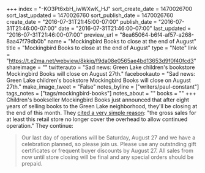 +++
index = "-KO3Pt6xbH_iwWXwK_HJ"
sort_create_date = 1470026700
sort_last_updated = 1470026760
sort_publish_date = 1470026760
create_date = "2016-07-31T21:45:00-07:00"
publish_date = "2016-07-31T21:46:00-07:00"
date = "2016-07-31T21:46:00-07:00"
last_updated = "2016-07-31T21:46:00-07:00"
preview_url = "8ea65064-b6f4-af57-a268-8aa47f79db0b"
name = "Mockingbird Books to close at the end of August"
title = "Mockingbird Books to close at the end of August"
type = "Note"
link = "https://t.e2ma.net/webview/8kkig/f9da08e0565ae4bd13653d9f0f40fcd3"
shareimage = ""
twitterauto = "Sad news: Green Lake children's bookstore Mockingbird Books will close on August 27th."
facebookauto = "Sad news: Green Lake children's bookstore Mockingbird Books will close on August 27th."
make_image_tweet = "False"
notes_byline = ["writers/paul-constant"]
tags_notes = ["tags/mockingbird-books"]
notes_about = ""
books = ""
+++
Children's bookseller Mockingbird Books just announced that after eight years of selling books to the Green Lake neighborhood, they'll be closing at the end of this month. They [cited a very simple reason](https://t.e2ma.net/webview/8kkig/f9da08e0565ae4bd13653d9f0f40fcd3): "the gross sales for at least this retail store no longer cover the overhead to allow continued operation." They continue:

<blockquote> Our last day of operations will be Saturday, August 27 and we have a celebration planned, so please join us.  Please use any outstnding gift certificates or frequent buyer discounts by August 27.  All sales from now until store closing will be final and any special orders should be prepaid.</blockquote>